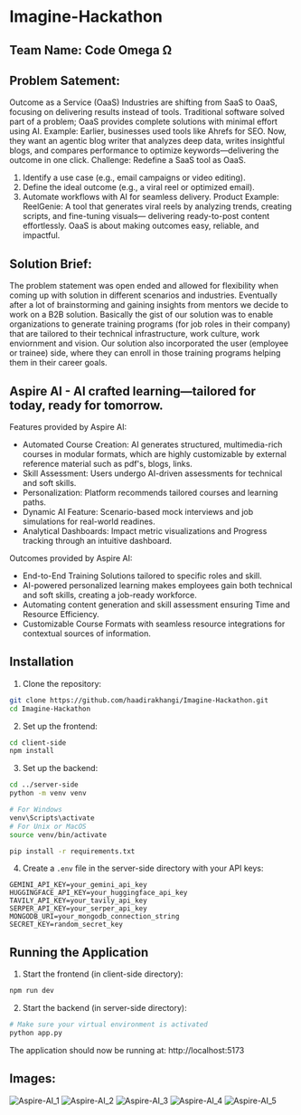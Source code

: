 # Imagine-Hackathon

## Team Name: Code Omega Ω<br>
## Problem Satement:
Outcome as a Service (OaaS)
Industries are shifting from SaaS to OaaS, focusing on delivering results instead of tools. Traditional software
solved part of a problem; OaaS provides complete solutions with minimal effort using AI.
Example:
Earlier, businesses used tools like Ahrefs for SEO. Now, they want an agentic blog writer that analyzes deep data,
writes insightful blogs, and compares performance to optimize keywords—delivering the outcome in one click.
Challenge:
Redefine a SaaS tool as OaaS.
  1. Identify a use case (e.g., email campaigns or video editing).
  2. Define the ideal outcome (e.g., a viral reel or optimized email).
  3. Automate workflows with AI for seamless delivery.
Product Example:
ReelGenie: A tool that generates viral reels by analyzing trends, creating scripts, and fine-tuning visuals—
delivering ready-to-post content effortlessly.
OaaS is about making outcomes easy, reliable, and impactful.

## Solution Brief:
The problem statement was open ended and allowed for flexibility when coming up with solution in different scenarios and industries. Eventually after a lot of brainstorming and gaining insights from mentors we decide to work on a B2B solution. Basically the gist of our solution was to enable organizations to generate training programs (for job roles in their company) that are tailored to their technical infrastructure, work culture, work enviornment and vision. Our solution also incorporated the user (employee or trainee) side, where they can enroll in those training programs helping them in their career goals.

## Aspire AI -  AI crafted learning—tailored for today, ready for tomorrow.
Features provided by Aspire AI:
- Automated Course Creation: AI generates structured, multimedia-rich courses in modular formats, which are highly customizable by external reference material such as pdf's, blogs, links.
- Skill Assessment: Users undergo AI-driven assessments for technical and soft skills.
- Personalization: Platform recommends tailored courses and learning paths.
- Dynamic AI Feature: Scenario-based mock interviews and job simulations for real-world readines.
- Analytical Dashboards: Impact metric visualizations and Progress tracking through an intuitive dashboard.

Outcomes provided by Aspire AI:
- End-to-End Training Solutions tailored to specific roles and skill.
- AI-powered personalized learning makes employees gain both technical and soft skills, creating a job-ready workforce.
- Automating content generation and skill assessment ensuring Time and Resource Efficiency.
- Customizable Course Formats with seamless resource integrations for contextual sources of information.

## Installation

1. Clone the repository:
```bash
git clone https://github.com/haadirakhangi/Imagine-Hackathon.git
cd Imagine-Hackathon
```

2. Set up the frontend:
```bash
cd client-side
npm install
```

3. Set up the backend:
```bash
cd ../server-side
python -m venv venv

# For Windows
venv\Scripts\activate
# For Unix or MacOS
source venv/bin/activate

pip install -r requirements.txt
```

4. Create a `.env` file in the server-side directory with your API keys:
```env
GEMINI_API_KEY=your_gemini_api_key
HUGGINGFACE_API_KEY=your_huggingface_api_key
TAVILY_API_KEY=your_tavily_api_key
SERPER_API_KEY=your_serper_api_key
MONGODB_URI=your_mongodb_connection_string
SECRET_KEY=random_secret_key
```

## Running the Application
1. Start the frontend (in client-side directory):
```bash
npm run dev
```

2. Start the backend (in server-side directory):
```bash
# Make sure your virtual environment is activated
python app.py
```
The application should now be running at: http://localhost:5173

## Images:
![Aspire-AI_1](https://github.com/user-attachments/assets/ba41ea17-5448-4cd1-a8e2-16a3ada41b5a)
![Aspire-AI_2](https://github.com/user-attachments/assets/bc3e8567-e963-46ee-b4c8-753013e1b1a0)
![Aspire-AI_3](https://github.com/user-attachments/assets/63f3b6cf-0e7b-4577-b729-5696cdddcbc5)
![Aspire-AI_4](https://github.com/user-attachments/assets/b87f4f03-f9f0-4edc-9130-d6127b60966c)
![Aspire-AI_5](https://github.com/user-attachments/assets/52f25b94-bac6-420a-afa1-8dc68c4c9ab8)
